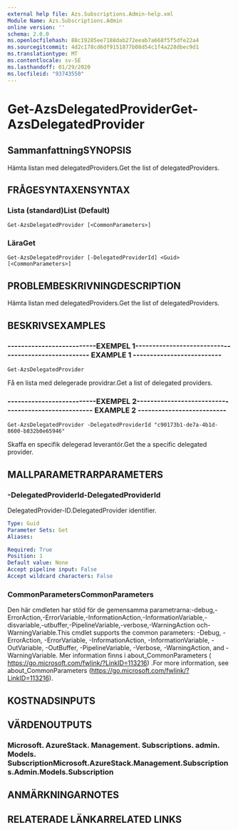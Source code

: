 ```yaml
---
external help file: Azs.Subscriptions.Admin-help.xml
Module Name: Azs.Subscriptions.Admin
online version: ''
schema: 2.0.0
ms.openlocfilehash: 88c19285ee7188dab272eeab7a668f5f5dfe22a4
ms.sourcegitcommit: 4d2c178cd6df9151877b08d54c1f4a228dbec9d1
ms.translationtype: MT
ms.contentlocale: sv-SE
ms.lasthandoff: 01/29/2020
ms.locfileid: "93743550"
---
```

# <span data-ttu-id="f6f5d-101">Get-AzsDelegatedProvider</span><span class="sxs-lookup"><span data-stu-id="f6f5d-101">Get-AzsDelegatedProvider</span></span>

## <span data-ttu-id="f6f5d-102">Sammanfattning</span><span class="sxs-lookup"><span data-stu-id="f6f5d-102">SYNOPSIS</span></span>
<span data-ttu-id="f6f5d-103">Hämta listan med delegatedProviders.</span><span class="sxs-lookup"><span data-stu-id="f6f5d-103">Get the list of delegatedProviders.</span></span>

## <span data-ttu-id="f6f5d-104">FRÅGESYNTAXEN</span><span class="sxs-lookup"><span data-stu-id="f6f5d-104">SYNTAX</span></span>

### <span data-ttu-id="f6f5d-105">Lista (standard)</span><span class="sxs-lookup"><span data-stu-id="f6f5d-105">List (Default)</span></span>
```
Get-AzsDelegatedProvider [<CommonParameters>]
```

### <span data-ttu-id="f6f5d-106">Lära</span><span class="sxs-lookup"><span data-stu-id="f6f5d-106">Get</span></span>
```
Get-AzsDelegatedProvider [-DelegatedProviderId] <Guid> [<CommonParameters>]
```

## <span data-ttu-id="f6f5d-107">PROBLEMBESKRIVNING</span><span class="sxs-lookup"><span data-stu-id="f6f5d-107">DESCRIPTION</span></span>
<span data-ttu-id="f6f5d-108">Hämta listan med delegatedProviders.</span><span class="sxs-lookup"><span data-stu-id="f6f5d-108">Get the list of delegatedProviders.</span></span>

## <span data-ttu-id="f6f5d-109">BESKRIVS</span><span class="sxs-lookup"><span data-stu-id="f6f5d-109">EXAMPLES</span></span>

### <span data-ttu-id="f6f5d-110">--------------------------EXEMPEL 1--------------------------</span><span class="sxs-lookup"><span data-stu-id="f6f5d-110">-------------------------- EXAMPLE 1 --------------------------</span></span>
```
Get-AzsDelegatedProvider
```

<span data-ttu-id="f6f5d-111">Få en lista med delegerade providrar.</span><span class="sxs-lookup"><span data-stu-id="f6f5d-111">Get a list of delegated providers.</span></span>

### <span data-ttu-id="f6f5d-112">--------------------------EXEMPEL 2--------------------------</span><span class="sxs-lookup"><span data-stu-id="f6f5d-112">-------------------------- EXAMPLE 2 --------------------------</span></span>
```
Get-AzsDelegatedProvider -DelegatedProviderId "c90173b1-de7a-4b1d-8600-b832b0e65946"
```

<span data-ttu-id="f6f5d-113">Skaffa en specifik delegerad leverantör.</span><span class="sxs-lookup"><span data-stu-id="f6f5d-113">Get the a specific delegated provider.</span></span>

## <span data-ttu-id="f6f5d-114">MALLPARAMETRAR</span><span class="sxs-lookup"><span data-stu-id="f6f5d-114">PARAMETERS</span></span>

### <span data-ttu-id="f6f5d-115">-DelegatedProviderId</span><span class="sxs-lookup"><span data-stu-id="f6f5d-115">-DelegatedProviderId</span></span>
<span data-ttu-id="f6f5d-116">DelegatedProvider-ID.</span><span class="sxs-lookup"><span data-stu-id="f6f5d-116">DelegatedProvider identifier.</span></span>

```yaml
Type: Guid
Parameter Sets: Get
Aliases: 

Required: True
Position: 1
Default value: None
Accept pipeline input: False
Accept wildcard characters: False
```

### <span data-ttu-id="f6f5d-117">CommonParameters</span><span class="sxs-lookup"><span data-stu-id="f6f5d-117">CommonParameters</span></span>
<span data-ttu-id="f6f5d-118">Den här cmdleten har stöd för de gemensamma parametrarna:-debug,-ErrorAction,-ErrorVariable,-InformationAction,-InformationVariable,-disvariable,-utbuffer,-PipelineVariable,-verbose,-WarningAction och-WarningVariable.</span><span class="sxs-lookup"><span data-stu-id="f6f5d-118">This cmdlet supports the common parameters: -Debug, -ErrorAction, -ErrorVariable, -InformationAction, -InformationVariable, -OutVariable, -OutBuffer, -PipelineVariable, -Verbose, -WarningAction, and -WarningVariable.</span></span> <span data-ttu-id="f6f5d-119">Mer information finns i about_CommonParameters ( https://go.microsoft.com/fwlink/?LinkID=113216) .</span><span class="sxs-lookup"><span data-stu-id="f6f5d-119">For more information, see about_CommonParameters (https://go.microsoft.com/fwlink/?LinkID=113216).</span></span>

## <span data-ttu-id="f6f5d-120">KOSTNADS</span><span class="sxs-lookup"><span data-stu-id="f6f5d-120">INPUTS</span></span>

## <span data-ttu-id="f6f5d-121">VÄRDEN</span><span class="sxs-lookup"><span data-stu-id="f6f5d-121">OUTPUTS</span></span>

### <span data-ttu-id="f6f5d-122">Microsoft. AzureStack. Management. Subscriptions. admin. Models. Subscription</span><span class="sxs-lookup"><span data-stu-id="f6f5d-122">Microsoft.AzureStack.Management.Subscriptions.Admin.Models.Subscription</span></span>

## <span data-ttu-id="f6f5d-123">ANMÄRKNINGAR</span><span class="sxs-lookup"><span data-stu-id="f6f5d-123">NOTES</span></span>

## <span data-ttu-id="f6f5d-124">RELATERADE LÄNKAR</span><span class="sxs-lookup"><span data-stu-id="f6f5d-124">RELATED LINKS</span></span>

